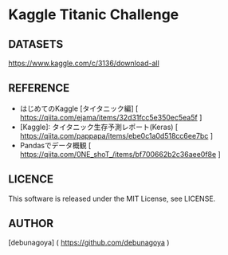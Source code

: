# Kaggle Titanic Challenge

## DATASETS
https://www.kaggle.com/c/3136/download-all

## REFERENCE
- はじめてのKaggle [タイタニック編]
[ https://qiita.com/ejama/items/32d31fcc5e350ec5ea5f ]
- [Kaggle]\: タイタニック生存予測レポート(Keras)
[ https://qiita.com/pappapa/items/ebe0c1a0d518cc6ee7bc ]
- Pandasでデータ概観
[ https://qiita.com/0NE_shoT_/items/bf700662b2c36aee0f8e ]

## LICENCE
This software is released under the MIT License, see LICENSE.

## AUTHOR
[debunagoya] ( https://github.com/debunagoya )
